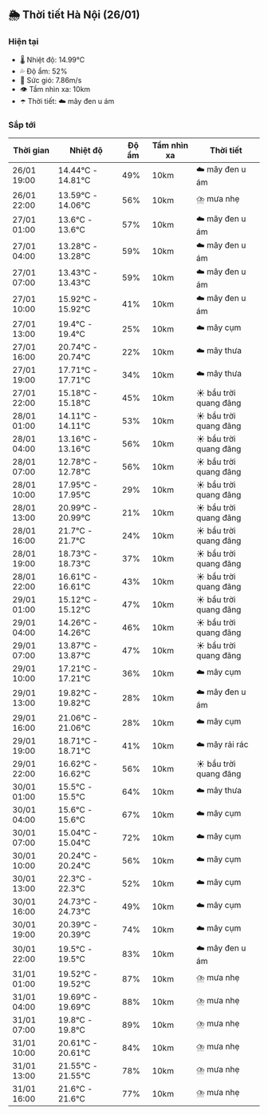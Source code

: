 ## 🌦️ Thời tiết Hà Nội (26/01)

### Hiện tại

- 🌡️ Nhiệt độ: 14.99℃
- 💦 Độ ẩm: 52%
- 💨 Sức gió: 7.86m/s
- 👁️ Tầm nhìn xa: 10km
- ☂️ Thời tiết: ☁️ mây đen u ám

### Sắp tới

| Thời gian | Nhiệt độ | Độ ẩm | Tầm nhìn xa | Thời tiết |
| --- | --- | --- | --- | --- |
| 26/01 19:00 | 14.44℃ - 14.81℃ | 49% | 10km | ☁️ mây đen u ám |
| 26/01 22:00 | 13.59℃ - 14.06℃ | 56% | 10km | ⛈️ mưa nhẹ |
| 27/01 01:00 | 13.6℃ - 13.6℃ | 57% | 10km | ☁️ mây đen u ám |
| 27/01 04:00 | 13.28℃ - 13.28℃ | 59% | 10km | ☁️ mây đen u ám |
| 27/01 07:00 | 13.43℃ - 13.43℃ | 59% | 10km | ☁️ mây đen u ám |
| 27/01 10:00 | 15.92℃ - 15.92℃ | 41% | 10km | ☁️ mây đen u ám |
| 27/01 13:00 | 19.4℃ - 19.4℃ | 25% | 10km | ☁️ mây cụm |
| 27/01 16:00 | 20.74℃ - 20.74℃ | 22% | 10km | ☁️ mây thưa |
| 27/01 19:00 | 17.71℃ - 17.71℃ | 34% | 10km | ☁️ mây thưa |
| 27/01 22:00 | 15.18℃ - 15.18℃ | 45% | 10km | ☀️ bầu trời quang đãng |
| 28/01 01:00 | 14.11℃ - 14.11℃ | 53% | 10km | ☀️ bầu trời quang đãng |
| 28/01 04:00 | 13.16℃ - 13.16℃ | 56% | 10km | ☀️ bầu trời quang đãng |
| 28/01 07:00 | 12.78℃ - 12.78℃ | 56% | 10km | ☀️ bầu trời quang đãng |
| 28/01 10:00 | 17.95℃ - 17.95℃ | 29% | 10km | ☀️ bầu trời quang đãng |
| 28/01 13:00 | 20.99℃ - 20.99℃ | 21% | 10km | ☀️ bầu trời quang đãng |
| 28/01 16:00 | 21.7℃ - 21.7℃ | 24% | 10km | ☀️ bầu trời quang đãng |
| 28/01 19:00 | 18.73℃ - 18.73℃ | 37% | 10km | ☀️ bầu trời quang đãng |
| 28/01 22:00 | 16.61℃ - 16.61℃ | 43% | 10km | ☀️ bầu trời quang đãng |
| 29/01 01:00 | 15.12℃ - 15.12℃ | 47% | 10km | ☀️ bầu trời quang đãng |
| 29/01 04:00 | 14.26℃ - 14.26℃ | 46% | 10km | ☀️ bầu trời quang đãng |
| 29/01 07:00 | 13.87℃ - 13.87℃ | 47% | 10km | ☀️ bầu trời quang đãng |
| 29/01 10:00 | 17.21℃ - 17.21℃ | 36% | 10km | ☁️ mây cụm |
| 29/01 13:00 | 19.82℃ - 19.82℃ | 28% | 10km | ☁️ mây đen u ám |
| 29/01 16:00 | 21.06℃ - 21.06℃ | 28% | 10km | ☁️ mây cụm |
| 29/01 19:00 | 18.71℃ - 18.71℃ | 41% | 10km | ☁️ mây rải rác |
| 29/01 22:00 | 16.62℃ - 16.62℃ | 56% | 10km | ☀️ bầu trời quang đãng |
| 30/01 01:00 | 15.5℃ - 15.5℃ | 64% | 10km | ☁️ mây thưa |
| 30/01 04:00 | 15.6℃ - 15.6℃ | 67% | 10km | ☁️ mây cụm |
| 30/01 07:00 | 15.04℃ - 15.04℃ | 72% | 10km | ☁️ mây cụm |
| 30/01 10:00 | 20.24℃ - 20.24℃ | 56% | 10km | ☁️ mây cụm |
| 30/01 13:00 | 22.3℃ - 22.3℃ | 52% | 10km | ☁️ mây cụm |
| 30/01 16:00 | 24.73℃ - 24.73℃ | 49% | 10km | ☁️ mây cụm |
| 30/01 19:00 | 20.39℃ - 20.39℃ | 74% | 10km | ☁️ mây cụm |
| 30/01 22:00 | 19.5℃ - 19.5℃ | 83% | 10km | ☁️ mây đen u ám |
| 31/01 01:00 | 19.52℃ - 19.52℃ | 87% | 10km | ⛈️ mưa nhẹ |
| 31/01 04:00 | 19.69℃ - 19.69℃ | 88% | 10km | ⛈️ mưa nhẹ |
| 31/01 07:00 | 19.8℃ - 19.8℃ | 89% | 10km | ⛈️ mưa nhẹ |
| 31/01 10:00 | 20.61℃ - 20.61℃ | 84% | 10km | ⛈️ mưa nhẹ |
| 31/01 13:00 | 21.55℃ - 21.55℃ | 78% | 10km | ⛈️ mưa nhẹ |
| 31/01 16:00 | 21.6℃ - 21.6℃ | 77% | 10km | ⛈️ mưa nhẹ |
